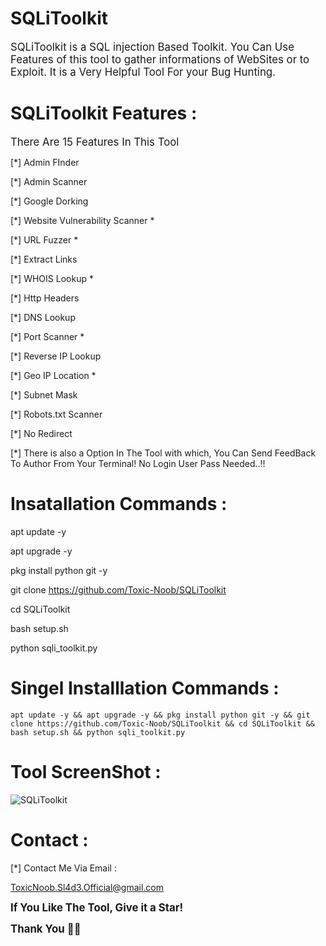 # SQLiToolkit
<big> SQLiToolkit is a SQL injection Based Toolkit. You Can Use Features of this tool to gather informations of WebSites or to Exploit. It is a Very Helpful Tool For your Bug Hunting. </big>

# SQLiToolkit Features :
<big> There Are 15 Features In This Tool </big>

[*] Admin FInder

[*] Admin Scanner

[*] Google Dorking

[*] Website Vulnerability Scanner *

[*] URL Fuzzer *

[*] Extract Links

[*] WHOIS Lookup *

[*] Http Headers

[*] DNS Lookup

[*] Port Scanner *

[*] Reverse IP Lookup

[*] Geo IP Location *

[*] Subnet Mask

[*] Robots.txt Scanner

[*] No Redirect

[*] There is also a Option In The Tool with which, You Can Send FeedBack To Author From Your Terminal! No Login User Pass Needed..!!


# Insatallation Commands :

apt update -y

apt upgrade -y

pkg install python git -y

git clone https://github.com/Toxic-Noob/SQLiToolkit

cd SQLiToolkit

bash setup.sh

python sqli_toolkit.py


# Singel Installlation Commands :
```shell script
apt update -y && apt upgrade -y && pkg install python git -y && git clone https://github.com/Toxic-Noob/SQLiToolkit && cd SQLiToolkit && bash setup.sh && python sqli_toolkit.py
```

# Tool ScreenShot :

<img src="https://i2.paste.pics/3b274b91fa808813e034360788321926.png" alt="SQLiToolkit">

# Contact :
[*] Contact Me Via Email :

ToxicNoob.Sl4d3.Official@gmail.com

<b><big> If You Like The Tool, Give it a Star!

Thank You 💞💞 </big></b>
